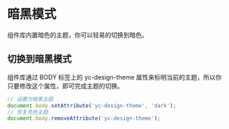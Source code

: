 # 暗黑模式

组件库内置暗色的主题，你可以轻易的切换到暗色。

## 切换到暗黑模式

组件库通过 BODY 标签上的 yc-design-theme 属性来标明当前的主题，所以你只要修改这个属性，即可完成主题的切换。

```typescript
// 设置为暗黑主题
document.body.setAttribute('yc-design-theme', 'dark');
// 恢复亮色主题
document.body.removeAttribute('yc-design-theme');
```
